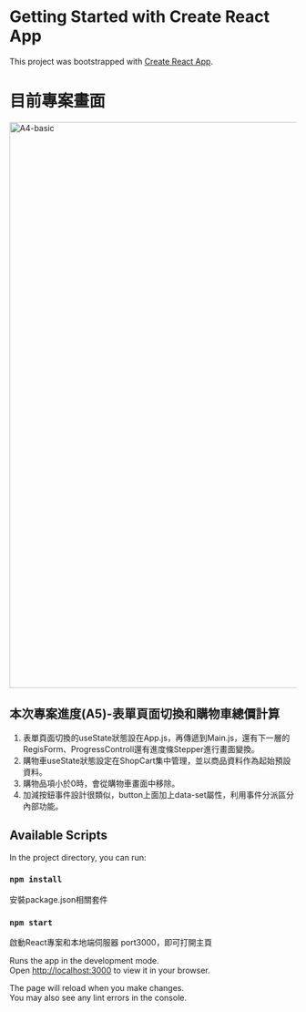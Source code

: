 # Getting Started with Create React App

This project was bootstrapped with [Create React App](https://github.com/facebook/create-react-app).

# 目前專案畫面
<img width="993" alt="A4-basic" src="https://user-images.githubusercontent.com/71853581/200102178-2387845b-9023-4577-a5c3-d7b962044e2f.png"> 

## 本次專案進度(A5)-表單頁面切換和購物車總價計算     
1. 表單頁面切換的useState狀態設在App.js，再傳遞到Main.js，還有下一層的RegisForm、ProgressControll還有進度條Stepper進行畫面變換。  
2. 購物車useState狀態設定在ShopCart集中管理，並以商品資料作為起始預設資料。  
3. 購物品項小於0時，會從購物車畫面中移除。  
4. 加減按鈕事件設計很類似，button上面加上data-set屬性，利用事件分派區分內部功能。

## Available Scripts

In the project directory, you can run:
### `npm install`

安裝package.json相關套件

### `npm start`

啟動React專案和本地端伺服器 port3000，即可打開主頁

Runs the app in the development mode.\
Open [http://localhost:3000](http://localhost:3000) to view it in your browser.

The page will reload when you make changes.\
You may also see any lint errors in the console.
